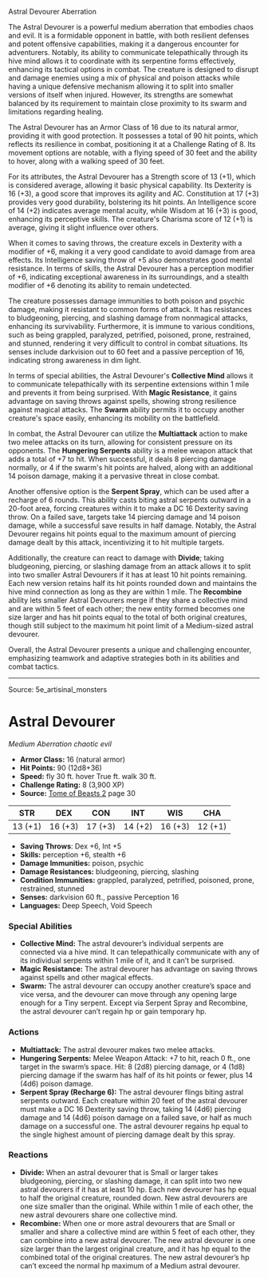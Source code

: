 <MonsterName/>Astral Devourer</MonsterName>
<CreatureType/>Aberration</CreatureType>

<summary>The Astral Devourer is a powerful medium aberration that embodies chaos and evil. It is a formidable opponent in battle, with both resilient defenses and potent offensive capabilities, making it a dangerous encounter for adventurers. Notably, its ability to communicate telepathically through its hive mind allows it to coordinate with its serpentine forms effectively, enhancing its tactical options in combat. The creature is designed to disrupt and damage enemies using a mix of physical and poison attacks while having a unique defensive mechanism allowing it to split into smaller versions of itself when injured. However, its strengths are somewhat balanced by its requirement to maintain close proximity to its swarm and limitations regarding healing.</summary>

<detail>

The Astral Devourer has an Armor Class of 16 due to its natural armor, providing it with good protection. It possesses a total of 90 hit points, which reflects its resilience in combat, positioning it at a Challenge Rating of 8. Its movement options are notable, with a flying speed of 30 feet and the ability to hover, along with a walking speed of 30 feet.

For its attributes, the Astral Devourer has a Strength score of 13 (+1), which is considered average, allowing it basic physical capability. Its Dexterity is 16 (+3), a good score that improves its agility and AC. Constitution at 17 (+3) provides very good durability, bolstering its hit points. An Intelligence score of 14 (+2) indicates average mental acuity, while Wisdom at 16 (+3) is good, enhancing its perceptive skills. The creature's Charisma score of 12 (+1) is average, giving it slight influence over others.

When it comes to saving throws, the creature excels in Dexterity with a modifier of +6, making it a very good candidate to avoid damage from area effects. Its Intelligence saving throw of +5 also demonstrates good mental resistance. In terms of skills, the Astral Devourer has a perception modifier of +6, indicating exceptional awareness in its surroundings, and a stealth modifier of +6 denoting its ability to remain undetected.

The creature possesses damage immunities to both poison and psychic damage, making it resistant to common forms of attack. It has resistances to bludgeoning, piercing, and slashing damage from nonmagical attacks, enhancing its survivability. Furthermore, it is immune to various conditions, such as being grappled, paralyzed, petrified, poisoned, prone, restrained, and stunned, rendering it very difficult to control in combat situations. Its senses include darkvision out to 60 feet and a passive perception of 16, indicating strong awareness in dim light.

In terms of special abilities, the Astral Devourer's **Collective Mind** allows it to communicate telepathically with its serpentine extensions within 1 mile and prevents it from being surprised. With **Magic Resistance**, it gains advantage on saving throws against spells, showing strong resilience against magical attacks. The **Swarm** ability permits it to occupy another creature's space easily, enhancing its mobility on the battlefield.

In combat, the Astral Devourer can utilize the **Multiattack** action to make two melee attacks on its turn, allowing for consistent pressure on its opponents. The **Hungering Serpents** ability is a melee weapon attack that adds a total of +7 to hit. When successful, it deals 8 piercing damage normally, or 4 if the swarm's hit points are halved, along with an additional 14 poison damage, making it a pervasive threat in close combat.

Another offensive option is the **Serpent Spray**, which can be used after a recharge of 6 rounds. This ability casts biting astral serpents outward in a 20-foot area, forcing creatures within it to make a DC 16 Dexterity saving throw. On a failed save, targets take 14 piercing damage and 14 poison damage, while a successful save results in half damage. Notably, the Astral Devourer regains hit points equal to the maximum amount of piercing damage dealt by this attack, incentivizing it to hit multiple targets.

Additionally, the creature can react to damage with **Divide**; taking bludgeoning, piercing, or slashing damage from an attack allows it to split into two smaller Astral Devourers if it has at least 10 hit points remaining. Each new version retains half its hit points rounded down and maintains the hive mind connection as long as they are within 1 mile. The **Recombine** ability lets smaller Astral Devourers merge if they share a collective mind and are within 5 feet of each other; the new entity formed becomes one size larger and has hit points equal to the total of both original creatures, though still subject to the maximum hit point limit of a Medium-sized astral devourer.

Overall, the Astral Devourer presents a unique and challenging encounter, emphasizing teamwork and adaptive strategies both in its abilities and combat tactics.</detail>



---

Source: 5e_artisinal_monsters

# Astral Devourer

*Medium* *Aberration* *chaotic evil*

- **Armor Class:** 16 (natural armor)
- **Hit Points:** 90 (12d8+36)
- **Speed:** fly 30 ft. hover True ft. walk 30 ft.
- **Challenge Rating:** 8 (3,900 XP)
- **Source:** [Tome of Beasts 2](https://koboldpress.com/kpstore/product/tome-of-beasts-2-for-5th-edition) page 30

| STR | DEX | CON | INT | WIS | CHA |
| --- | --- | --- | --- | --- | --- |
| 13 (+1) | 16 (+3) | 17 (+3) | 14 (+2) | 16 (+3) | 12 (+1) |

- **Saving Throws**: Dex +6, Int +5
- **Skills:** perception +6, stealth +6
- **Damage Immunities:** poison, psychic
- **Damage Resistances:** bludgeoning, piercing, slashing
- **Condition Immunities:** grappled, paralyzed, petrified, poisoned, prone, restrained, stunned
- **Senses:** darkvision 60 ft., passive Perception 16
- **Languages:** Deep Speech, Void Speech

### Special Abilities

- **Collective Mind:** The astral devourer’s individual serpents are connected via a hive mind. It can telepathically communicate with any of its individual serpents within 1 mile of it, and it can’t be surprised.
- **Magic Resistance:** The astral devourer has advantage on saving throws against spells and other magical effects.
- **Swarm:** The astral devourer can occupy another creature’s space and vice versa, and the devourer can move through any opening large enough for a Tiny serpent. Except via Serpent Spray and Recombine, the astral devourer can’t regain hp or gain temporary hp.

### Actions

- **Multiattack:** The astral devourer makes two melee attacks.
- **Hungering Serpents:** Melee Weapon Attack: +7 to hit, reach 0 ft., one target in the swarm’s space. Hit: 8 (2d8) piercing damage, or 4 (1d8) piercing damage if the swarm has half of its hit points or fewer, plus 14 (4d6) poison damage.
- **Serpent Spray (Recharge 6):** The astral devourer flings biting astral serpents outward. Each creature within 20 feet of the astral devourer must make a DC 16 Dexterity saving throw, taking 14 (4d6) piercing damage and 14 (4d6) poison damage on a failed save, or half as much damage on a successful one. The astral devourer regains hp equal to the single highest amount of piercing damage dealt by this spray.

### Reactions

- **Divide:** When an astral devourer that is Small or larger takes bludgeoning, piercing, or slashing damage, it can split into two new astral devourers if it has at least 10 hp. Each new devourer has hp equal to half the original creature, rounded down. New astral devourers are one size smaller than the original. While within 1 mile of each other, the new astral devourers share one collective mind.
- **Recombine:** When one or more astral devourers that are Small or smaller and share a collective mind are within 5 feet of each other, they can combine into a new astral devourer. The new astral devourer is one size larger than the largest original creature, and it has hp equal to the combined total of the original creatures. The new astral devourer’s hp can’t exceed the normal hp maximum of a Medium astral devourer.




